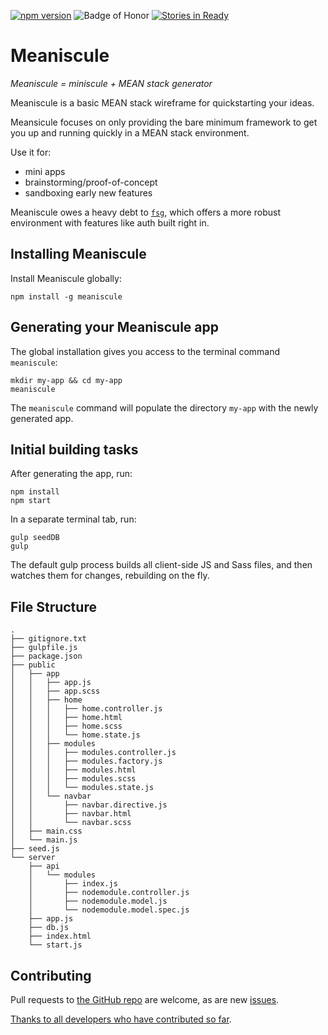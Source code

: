 [![npm version](https://badge.fury.io/js/meaniscule.svg)](http://badge.fury.io/js/meaniscule)
![Badge of Honor](https://img.shields.io/badge/Built%20at-Fullstack-green.svg?style=flat-square)
[![Stories in Ready](https://badge.waffle.io/ashryanbeats/meaniscule.svg?label=ready&title=Ready)](http://waffle.io/ashryanbeats/meaniscule)
# Meaniscule
_Meaniscule = miniscule + MEAN stack generator_

Meaniscule is a basic MEAN stack wireframe for quickstarting your ideas.

Meansicule focuses on only providing the bare minimum framework to get you up and running quickly in a MEAN stack environment.

Use it for:
- mini apps
- brainstorming/proof-of-concept
- sandboxing early new features

Meaniscule owes a heavy debt to [`fsg`](https://github.com/FullstackAcademy/fsg), which offers a more robust environment with features like auth built right in.

## Installing Meaniscule
Install Meaniscule globally:
```
npm install -g meaniscule
```

## Generating your Meaniscule app
The global installation gives you access to the terminal command `meaniscule`:
```
mkdir my-app && cd my-app
meaniscule
```
The `meaniscule` command will populate the directory `my-app` with the newly generated app.


## Initial building tasks
After generating the app, run:
```
npm install
npm start
````

In a separate terminal tab, run:
```
gulp seedDB
gulp
```

The default gulp process builds all client-side JS and Sass files, and then watches them for changes, rebuilding on the fly.

## File Structure
```
.
├── gitignore.txt
├── gulpfile.js
├── package.json
├── public
│   ├── app
│   │   ├── app.js
│   │   ├── app.scss
│   │   ├── home
│   │   │   ├── home.controller.js
│   │   │   ├── home.html
│   │   │   ├── home.scss
│   │   │   └── home.state.js
│   │   ├── modules
│   │   │   ├── modules.controller.js
│   │   │   ├── modules.factory.js
│   │   │   ├── modules.html
│   │   │   ├── modules.scss
│   │   │   └── modules.state.js
│   │   └── navbar
│   │       ├── navbar.directive.js
│   │       ├── navbar.html
│   │       └── navbar.scss
│   ├── main.css
│   └── main.js
├── seed.js
└── server
    ├── api
    │   └── modules
    │       ├── index.js
    │       ├── nodemodule.controller.js
    │       ├── nodemodule.model.js
    │       └── nodemodule.model.spec.js
    ├── app.js
    ├── db.js
    ├── index.html
    └── start.js
```

## Contributing
Pull requests to [the GitHub repo](https://github.com/ashryanbeats/meaniscule) are welcome, as are new [issues](https://github.com/ashryanbeats/meaniscule/issues).

[Thanks to all developers who have contributed so far](https://github.com/ashryanbeats/meaniscule/graphs/contributors).
